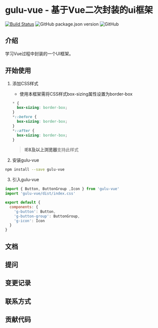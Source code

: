 # gulu-vue - 基于Vue二次封装的ui框架

[![Build Status](https://travis-ci.com/blingblingredstar/gulu-vue.svg?branch=master)](https://travis-ci.com/blingblingredstar/gulu-vue)
![GitHub package.json version](https://img.shields.io/github/package-json/v/blingblingredstar/gulu-vue)
![GitHub](https://img.shields.io/github/license/blingblingredstar/gulu-vue)

## 介绍

学习Vue过程中封装的一个UI框架。

## 开始使用

1. 添加CSS样式

   + 使用本框架需将CSS样式box-sizing属性设置为border-box

   ```css
   * {
     box-sizing: border-box;
   }
   *::before {
     box-sizing: border-box;
   }
   *::after {
     box-sizing: border-box;
   }
   ```

   > **IE8及以上浏览器**支持此样式

2. 安装gulu-vue

  ```sh
  npm install --save gulu-vue
  ```

3. 引入gulu-vue

  ```js
  import { Button, ButtonGroup ,Icon } from 'gulu-vue'
  import 'gulu-vue/dist/index.css'

  export default {
    components: {
      'g-button': Button,
      'g-button-group': ButtonGroup,
      'g-icon': Icon
    }
  }
  ```

## 文档

## 提问

## 变更记录

## 联系方式

## 贡献代码
